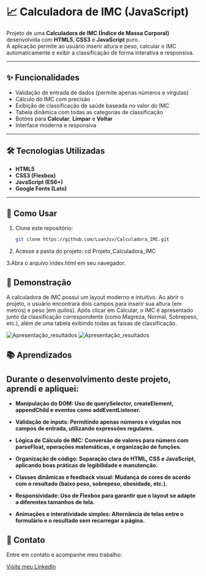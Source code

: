 # 📈 Calculadora de IMC (JavaScript)

Projeto de uma **Calculadora de IMC (Índice de Massa Corporal)** desenvolvida com **HTML5**, **CSS3** e **JavaScript** puro.  
A aplicação permite ao usuário inserir altura e peso, calcular o IMC automaticamente e exibir a classificação de forma interativa e responsiva.

---

## ✨ Funcionalidades

- Validação de entrada de dados (permite apenas números e vírgulas)
- Cálculo do IMC com precisão
- Exibição de classificação de saúde baseada no valor do IMC
- Tabela dinâmica com todas as categorias de classificação
- Botões para **Calcular**, **Limpar** e **Voltar**
- Interface moderna e responsiva

---

## 🛠️ Tecnologias Utilizadas

- **HTML5**
- **CSS3 (Flexbox)**
- **JavaScript (ES6+)**
- **Google Fonts (Lato)**

---

## 🎯 Como Usar

1. Clone este repositório:
   ```bash
   git clone https://github.com/LuanJsv/Calculadora_IMC.git


2. Acesse a pasta do projeto:
cd Projeto_Calculadora_IMC

3.Abra o arquivo index.html em seu navegador.

## 📸 Demonstração
A calculadora de IMC possui um layout moderno e intuitivo.
Ao abrir o projeto, o usuário encontrará dois campos para inserir sua altura (em metros) e peso (em quilos).
Após clicar em Calcular, o IMC é apresentado junto da classificação correspondente (como Magreza, Normal, Sobrepeso, etc.), além de uma tabela exibindo todas as faixas de classificação.

![Apresentação_resultados](./img/Apresentação_front.PNG)
![Apresentação_resultados](./img/resultadoFinal.PNG)

## 📚 Aprendizados
## Durante o desenvolvimento deste projeto, aprendi e apliquei:

- **Manipulação do DOM: Uso de querySelector, createElement, appendChild e eventos como addEventListener.**

- **Validação de inputs: Permitindo apenas números e vírgulas nos campos de entrada, utilizando expressões regulares.**

- **Lógica de Cálculo de IMC: Conversão de valores para número com parseFloat, operações matemáticas, e organização de funções.**

- **Organização de código: Separação clara de HTML, CSS e JavaScript, aplicando boas práticas de legibilidade e manutenção.**

- **Classes dinâmicas e feedback visual: Mudança de cores de acordo com o resultado (baixo peso, sobrepeso, obesidade, etc.).**

- **Responsividade: Uso de Flexbox para garantir que o layout se adapte a diferentes tamanhos de tela.**

- **Animações e interatividade simples: Alternância de telas entre o formulário e o resultado sem recarregar a página.**

## 📢 Contato
Entre em contato e acompanhe meu trabalho:

[Visite meu LinkedIn](https://www.linkedin.com/in/luan-dantas-553407272/)
